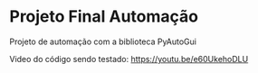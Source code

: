 # Projeto Final Automação
Projeto de automação com a biblioteca PyAutoGui

Video do código sendo testado: https://youtu.be/e60UkehoDLU
